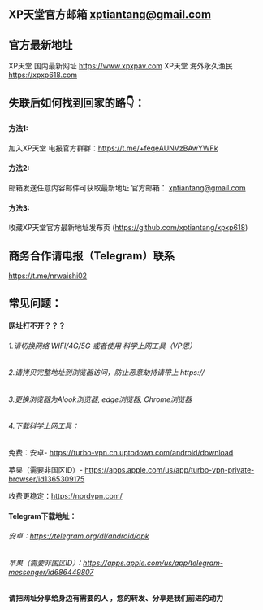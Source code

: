 ## XP天堂官方邮箱 xptiantang@gmail.com
## 官方最新地址
XP天堂 国内最新网址 https://www.xpxpav.com
XP天堂 海外永久渔民 https://xpxp618.com

## 失联后如何找到回家的路👇：
#### 方法1:
加入XP天堂 电报官方群群：https://t.me/+feqeAUNVzBAwYWFk
#### 方法2:
邮箱发送任意内容邮件可获取最新地址 官方邮箱： xptiantang@gmail.com
#### 方法3:
收藏XP天堂官方最新地址发布页 (https://github.com/xptiantang/xpxp618)
## 商务合作请电报（Telegram）联系
https://t.me/nrwaishi02

## 常见问题：
#### 网址打不开？？？
###### 1.请切换网络 WIFI/4G/5G 或者使用 科学上网工具（VP恩）
###### 2.请拷贝完整地址到浏览器访问，防止恶意劫持请带上 https://
###### 3.更换浏览器为Alook浏览器, edge浏览器, Chrome浏览器
###### 4.下载科学上网工具：
免费：安卓- https://turbo-vpn.cn.uptodown.com/android/download

苹果（需要非国区ID）- https://apps.apple.com/us/app/turbo-vpn-private-browser/id1365309175 

收费更稳定：https://nordvpn.com/ 

#### Telegram下载地址：
###### 安卓：https://telegram.org/dl/android/apk
###### 苹果（需要非国区ID）：https://apps.apple.com/us/app/telegram-messenger/id686449807 

#### 请把网址分享给身边有需要的人 ，您的转发、分享是我们前进的动力
